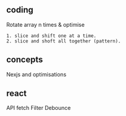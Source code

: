 ## coding
Rotate array n times & optimise
```
1. slice and shift one at a time.
2. slice and shoft all together (pattern).
```
## concepts
Nexjs and optimisations
## react
API fetch
Filter
Debounce